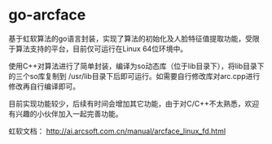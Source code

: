 # go-arcface
基于虹软算法的go语言封装，实现了算法的初始化及人脸特征值提取功能，受限于算法支持的平台，目前仅可运行在Linux 64位环境中。

使用C++对算法进行了简单封装，编译为so动态库（位于lib目录下），将lib目录下的三个so库复制到 /usr/lib目录下后即可运行。如需要自行修改库对arc.cpp进行修改再自行编译即可。

目前实现功能较少，后续有时间会增加其它功能，由于对C/C++不太熟悉，欢迎有兴趣的小伙伴加入一起完善功能。

虹软文档：
http://ai.arcsoft.com.cn/manual/arcface_linux_fd.html
